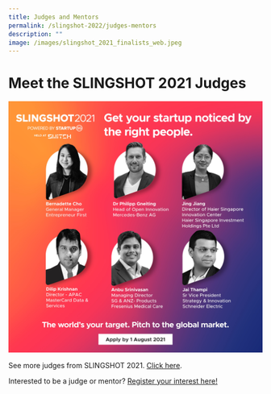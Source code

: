 ```yaml
---
title: Judges and Mentors
permalink: /slingshot-2022/judges-mentors
description: ""
image: /images/slingshot_2021_finalists_web.jpeg
---
```

# Meet the SLINGSHOT 2021 Judges
![SLINGSHOT 2021 Judges](/images/SLINGSHOT_2021-Social-Judges_1.jpg)

See more judges from SLINGSHOT 2021. [Click here](https://slingshot.agorize.com/en/challenges/2021-edition/pages/meet-the-judges?lang=en).

Interested to be a judge or mentor? [Register your interest here!](https://web.micepad.co/slingshot-2022-interest/registration?promoCode=ssinterest)